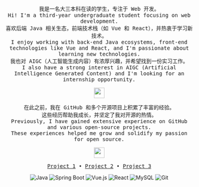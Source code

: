 <p align="center">
  <samp>
 我是一名大三本科在读的学生，专注于 Web 开发。<br>
    Hi! I'm a third-year undergraduate student focusing on web development.<br>
    喜欢后端 Java 相关生态，前端技术栈（如 Vue 和 React），并热衷于学习新技术。<br>
    I enjoy working with back-end Java ecosystems, front-end technologies like Vue and React, and I'm passionate about learning new technologies.<br>
    我也对 AIGC（人工智能生成内容）有浓厚兴趣，并希望找到一份实习工作。<br>
    I also have a strong interest in AIGC (Artificial Intelligence Generated Content) and I'm looking for an internship opportunity.
  </samp>
</p>

<p align="center">
  <samp>
    <img src="https://github.com/yourusername/yourrepository/assets/yourimage.png" width="28px">
  </samp>
</p>

<p align="center">
  <samp>
    在此之前，我在 GitHub 和多个开源项目上积累了丰富的经验。
    <br>这些经历帮助我成长，并坚定了我对开源的热情。
    <br>Previously, I have gained extensive experience on GitHub and various open-source projects.
    <br>These experiences helped me grow and solidify my passion for open source.
  </samp>
</p>

<p align="center">
  <samp>
    <img src="https://user-images.githubusercontent.com/yourusername/yourimage.gif" width="28px">
  </samp>
</p>
<p align="center">
  <samp>
    <a href="https://github.com/yourusername/project1">Project 1</a> • 
    <a href="https://github.com/yourusername/project2">Project 2</a> • 
    <a href="https://github.com/yourusername/project3">Project 3</a>
  </samp>
</p>
<p align="center">
  <img src="https://img.shields.io/badge/Java-ED8B00?style=for-the-badge&logo=java&logoColor=white" alt="Java">
  <img src="https://img.shields.io/badge/Spring_Boot-6DB33F?style=for-the-badge&logo=spring-boot&logoColor=white" alt="Spring Boot">
  <img src="https://img.shields.io/badge/Vue.js-35495E?style=for-the-badge&logo=vue.js&logoColor=4FC08D" alt="Vue.js">
  <img src="https://img.shields.io/badge/React-20232A?style=for-the-badge&logo=react&logoColor=61DAFB" alt="React">
  <img src="https://img.shields.io/badge/MySQL-4479A1?style=for-the-badge&logo=mysql&logoColor=white" alt="MySQL">
  <img src="https://img.shields.io/badge/Git-F05032?style=for-the-badge&logo=git&logoColor=white" alt="Git">
</p>

